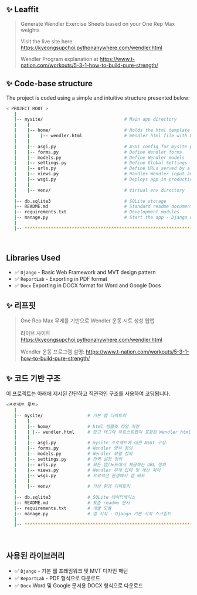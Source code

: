 ## ✨ Leaffit

> Generate Wendler Exercise Sheets based on your One Rep Max weights  
> 
> Visit the live site here https://kyeongsupchoi.pythonanywhere.com/wendler.html
> 
> Wendler Program explanation at https://www.t-nation.com/workouts/5-3-1-how-to-build-pure-strength/

## ✨ Code-base structure

The project is coded using a simple and intuitive structure presented below:

```bash
< PROJECT ROOT >
   |
   |-- mysite/                               # Main app directory
   |    |
   |    |-- home/                            # Holds the html template files
   |    |    |-- wendler.html                # Wendler html file with Django tags and Bootstrap          
   |    |
   |    |-- asgi.py                          # ASGI config for mysite project.
   |    |-- forms.py                         # Define Wendler forms
   |    |-- models.py                        # Define Wendler models
   |    |-- settings.py                      # Define Global Settings
   |    |-- urls.py                          # Define URLs served by all apps/nodes 
   |    |-- views.py                         # Handles Wendler input and calculations
   |    |-- wsgi.py                          # Deploys app in production
   |    |
   |    |-- venv/                            # Virtual env directory
   |
   |-- db.sqlite3                            # SQLite storage
   |-- README.md                             # Standard readme documentation
   |-- requirements.txt                      # Development modules
   |-- manage.py                             # Start the app - Django default start script
   |
   |-- ************************************************************************
```

<br />

## Libraries Used

- ✅ `Django` - Basic Web Framework and MVT design pattern
- ✅ `ReportLab` - Exporting in PDF format
- ✅ `Docx` Exporting in DOCX format for Word and Google Docs

## ✨ 리프핏

> One Rep Max 무게를 기반으로 Wendler 운동 시트 생성 웹앱
>
> 라이브 사이트 https://kyeongsupchoi.pythonanywhere.com/wendler.html
>
> Wendler 운동 프로그램 설명: https://www.t-nation.com/workouts/5-3-1-how-to-build-pure-strength/

## ✨ 코드 기반 구조

이 프로젝트는 아래에 제시된 간단하고 직관적인 구조를 사용하여 코딩됩니다.

```bash
<프로젝트 루트>
   |
   |-- mysite/                 # 기본 앱 디렉토리
   |    |
   |    |-- home/              # html 템플릿 파일 저장
   |    | |-- wendler.html     # 장고 태그와 부트스트랩이 포함된 Wendler html 파일
   |    |
   |    |-- asgi.py            # mysite 프로젝트에 대한 ASGI 구성.
   |    |-- forms.py           # Wendler 양식 정의
   |    |-- models.py          # Wendler 모델 정의
   |    |-- settings.py        # 전역 설정 정의
   |    |-- urls.py            # 모든 앱/노드에서 제공하는 URL 정의
   |    |-- views.py           # Wendler 무게 입력 및 계산 처리
   |    |-- wsgi.py            # 프로덕션 환경에서 앱 배포
   |    |
   |    |-- venv/              # 가상 환경 디렉토리
   |
   |-- db.sqlite3              # SQLite 데이터베이스
   |-- README.md               # 표준 readme 문서
   |-- requirements.txt        # 개발 모듈
   |-- manage.py               # 앱 시작 - Django 기본 시작 스크립트
   |
   |-- ************************************************************************
```

<br />

## 사용된 라이브러리

- ✅ `Django` - 기본 웹 프레임워크 및 MVT 디자인 패턴
- ✅ `ReportLab` - PDF 형식으로 다운로드
- ✅ `Docx` Word 및 Google 문서용 DOCX 형식으로 다운로드
